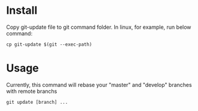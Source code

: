 Install
=======

Copy git-update file to git command folder. In linux, for example, run below command:

    cp git-update $(git --exec-path)

Usage
=====

Currently, this command will rebase your "master" and "develop" branches with remote branchs

    git update [branch] ...

